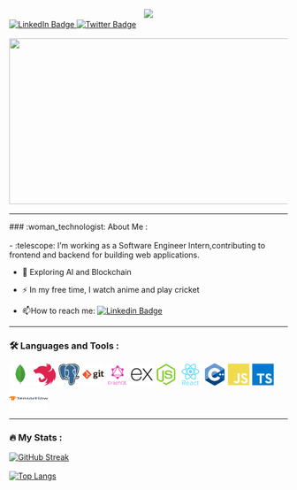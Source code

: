  
<div id="header" align="center">
  

           
                     
          
  <img src="https://media.giphy.com/media/M9gbBd9nbDrOTu1Mqx/giphy.gif" width="100"/>
</div>
<div id="badges">
  <a href="https://www.linkedin.com/in/kasyap-dharanikota-7400a8203/">
    <img src="https://img.shields.io/badge/LinkedIn-blue?style=for-the-badge&logo=linkedin&logoColor=white" alt="LinkedIn Badge"/>
  </a>
  
  <a href="https://twitter.com/kasyapdharanik1">
    <img src="https://img.shields.io/badge/Twitter-blue?style=for-the-badge&logo=twitter&logoColor=white" alt="Twitter Badge"/>
  </a>
  </div> 
  <img src="https://komarev.com/ghpvc/?username=kasyap1234&style=flat-square&color=blue" alt=""/>
  <div align="center">
  <img src="https://media.giphy.com/media/dWesBcTLavkZuG35MI/giphy.gif" width="600" height="300"/>
    

---------
<div align="left">
  <div>
### :woman_technologist: About Me :
  <br/> 
  <br/>
    </div>
 - :telescope: I’m working as a Software Engineer Intern,contributing to frontend and backend for building web applications.

- :seedling: Exploring AI and Blockchain 

- :zap: In my free time, I watch anime and play cricket 

- :mailbox:How to reach me: [![Linkedin Badge](https://img.shields.io/badge/-kakbar-blue?style=flat&logo=Linkedin&logoColor=white)](https://www.linkedin.com/in/kasyap-dharanikota-7400a8203/)
</div> 
</div>


---

### :hammer_and_wrench: Languages and Tools :

<div >
  
  
<img src="https://github.com/devicons/devicon/blob/master/icons/mongodb/mongodb-original.svg" height="40" width="40" /> 
<img src="https://github.com/devicons/devicon/blob/master/icons/nestjs/nestjs-plain.svg" height="40" width="40" /> 
<img src="https://github.com/devicons/devicon/blob/master/icons/postgresql/postgresql-original.svg" height="40" width="40" /> 
<img src="https://github.com/devicons/devicon/blob/master/icons/git/git-original-wordmark.svg" height="40" width="40" /> 
<img src="https://github.com/devicons/devicon/blob/master/icons/graphql/graphql-plain-wordmark.svg" height="40" width="40" /> 
<img src="https://github.com/devicons/devicon/blob/master/icons/express/express-original.svg" height="40" width="40" /> 
<img src="https://github.com/devicons/devicon/blob/master/icons/nodejs/nodejs-original.svg" height="40" width="40" /> 
<img src="https://github.com/devicons/devicon/blob/master/icons/react/react-original-wordmark.svg" height="40" width="40" /> 
<img src="https://github.com/devicons/devicon/blob/master/icons/cplusplus/cplusplus-original.svg" height="40" width="40" /> 
<img src="https://github.com/devicons/devicon/blob/master/icons/javascript/javascript-plain.svg" height="40" width="40" /> 
<img src="https://github.com/devicons/devicon/blob/master/icons/typescript/typescript-plain.svg" height="40" width="40" /> 
<img src="https://github.com/devicons/devicon/blob/master/icons/tensorflow/tensorflow-original-wordmark.svg" height="40" width="70" /> 

---

### :fire: My Stats :
  [![GitHub Streak](http://github-readme-streak-stats.herokuapp.com?user=kasyap1234&theme=dark&background=000000)](https://git.io/streak-stats)       
  <br/>
[![Top Langs](https://github-readme-stats.vercel.app/api/top-langs/?username=kasyap1234)](https://github.com/anuraghazra/github-readme-stats)          
</div>
          

<!---
kasyap1234/kasyap1234 is a ✨ special ✨ repository because its `README.md` (this file) appears on your GitHub profile.
You can click the Preview link to take a look at your changes.
--->
</div>
